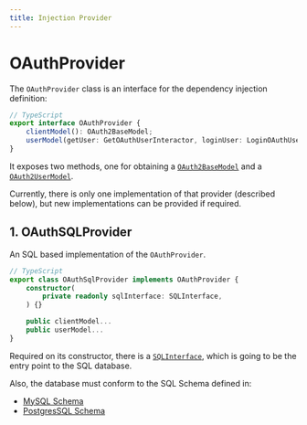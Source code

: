 ```yaml
---
title: Injection Provider
---
```


# OAuthProvider

The `OAuthProvider` class is an interface for the dependency injection definition:

```typescript
// TypeScript
export interface OAuthProvider {
    clientModel(): OAuth2BaseModel;
    userModel(getUser: GetOAuthUserInteractor, loginUser: LoginOAuthUserInteractor): OAuth2UserModel;
}
```

It exposes two methods, one for obtaining a [`OAuth2BaseModel`](mj-library/oauth2-server/oauth2-server-models) and a [`OAuth2UserModel`](mj-library/oauth2-server/oauth2-server-models).

Currently, there is only one implementation of that provider (described below), but new implementations can be provided if required.

## 1. OAuthSQLProvider

An SQL based implementation of the `OAuthProvider`.

```typescript
// TypeScript
export class OAuthSqlProvider implements OAuthProvider {
    constructor(
        private readonly sqlInterface: SQLInterface,
    ) {}

    public clientModel...
    public userModel...
}
```

Required on its constructor, there is a [`SQLInterface`](mj-library/oauth2-server/sql-interface), which is going to be the entry point to the SQL database.

Also, the database must conform to the SQL Schema defined in:

- [MySQL Schema](https://github.com/mobilejazz/harmony-typescript/blob/develop/packages/nest/src/oauth/data/datasource/mysql-oauth.sql)
- [PostgresSQL Schema](https://github.com/mobilejazz/harmony-typescript/blob/develop/packages/nest/src/oauth/data/datasource/postgres-oauth.sql)
